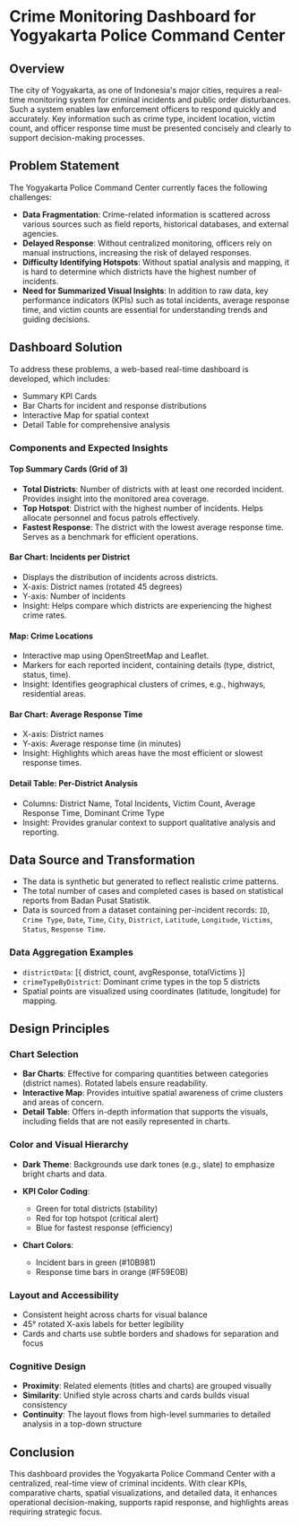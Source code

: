 # Crime Monitoring Dashboard for Yogyakarta Police Command Center

## Overview

The city of Yogyakarta, as one of Indonesia's major cities, requires a real-time monitoring system for criminal incidents and public order disturbances. Such a system enables law enforcement officers to respond quickly and accurately. Key information such as crime type, incident location, victim count, and officer response time must be presented concisely and clearly to support decision-making processes.

## Problem Statement

The Yogyakarta Police Command Center currently faces the following challenges:

* **Data Fragmentation**: Crime-related information is scattered across various sources such as field reports, historical databases, and external agencies.
* **Delayed Response**: Without centralized monitoring, officers rely on manual instructions, increasing the risk of delayed responses.
* **Difficulty Identifying Hotspots**: Without spatial analysis and mapping, it is hard to determine which districts have the highest number of incidents.
* **Need for Summarized Visual Insights**: In addition to raw data, key performance indicators (KPIs) such as total incidents, average response time, and victim counts are essential for understanding trends and guiding decisions.

## Dashboard Solution

To address these problems, a web-based real-time dashboard is developed, which includes:

* Summary KPI Cards
* Bar Charts for incident and response distributions
* Interactive Map for spatial context
* Detail Table for comprehensive analysis

### Components and Expected Insights

#### Top Summary Cards (Grid of 3)

* **Total Districts**: Number of districts with at least one recorded incident. Provides insight into the monitored area coverage.
* **Top Hotspot**: District with the highest number of incidents. Helps allocate personnel and focus patrols effectively.
* **Fastest Response**: The district with the lowest average response time. Serves as a benchmark for efficient operations.

#### Bar Chart: Incidents per District

* Displays the distribution of incidents across districts.
* X-axis: District names (rotated 45 degrees)
* Y-axis: Number of incidents
* Insight: Helps compare which districts are experiencing the highest crime rates.

#### Map: Crime Locations

* Interactive map using OpenStreetMap and Leaflet.
* Markers for each reported incident, containing details (type, district, status, time).
* Insight: Identifies geographical clusters of crimes, e.g., highways, residential areas.

#### Bar Chart: Average Response Time

* X-axis: District names
* Y-axis: Average response time (in minutes)
* Insight: Highlights which areas have the most efficient or slowest response times.

#### Detail Table: Per-District Analysis

* Columns: District Name, Total Incidents, Victim Count, Average Response Time, Dominant Crime Type
* Insight: Provides granular context to support qualitative analysis and reporting.

## Data Source and Transformation

* The data is synthetic but generated to reflect realistic crime patterns.
* The total number of cases and completed cases is based on statistical reports from Badan Pusat Statistik.
* Data is sourced from a dataset containing per-incident records: `ID`, `Crime Type`, `Date`, `Time`, `City`, `District`, `Latitude`, `Longitude`, `Victims`, `Status`, `Response Time`.

### Data Aggregation Examples

* `districtData`: \[{ district, count, avgResponse, totalVictims }]
* `crimeTypeByDistrict`: Dominant crime types in the top 5 districts
* Spatial points are visualized using coordinates (latitude, longitude) for mapping.

## Design Principles

### Chart Selection

* **Bar Charts**: Effective for comparing quantities between categories (district names). Rotated labels ensure readability.
* **Interactive Map**: Provides intuitive spatial awareness of crime clusters and areas of concern.
* **Detail Table**: Offers in-depth information that supports the visuals, including fields that are not easily represented in charts.

### Color and Visual Hierarchy

* **Dark Theme**: Backgrounds use dark tones (e.g., slate) to emphasize bright charts and data.
* **KPI Color Coding**:

  * Green for total districts (stability)
  * Red for top hotspot (critical alert)
  * Blue for fastest response (efficiency)
* **Chart Colors**:

  * Incident bars in green (#10B981)
  * Response time bars in orange (#F59E0B)

### Layout and Accessibility

* Consistent height across charts for visual balance
* 45° rotated X-axis labels for better legibility
* Cards and charts use subtle borders and shadows for separation and focus

### Cognitive Design

* **Proximity**: Related elements (titles and charts) are grouped visually
* **Similarity**: Unified style across charts and cards builds visual consistency
* **Continuity**: The layout flows from high-level summaries to detailed analysis in a top-down structure

## Conclusion

This dashboard provides the Yogyakarta Police Command Center with a centralized, real-time view of criminal incidents. With clear KPIs, comparative charts, spatial visualizations, and detailed data, it enhances operational decision-making, supports rapid response, and highlights areas requiring strategic focus.
